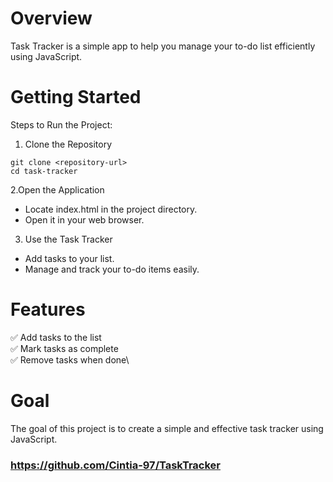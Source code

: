 # Overview
Task Tracker is a simple app to help you manage your to-do list efficiently using JavaScript.

# Getting Started
Steps to Run the Project:
1. Clone the Repository


```
git clone <repository-url>  
cd task-tracker
```

2.Open the Application
- Locate index.html in the project directory.
- Open it in your web browser.

3. Use the Task Tracker
- Add tasks to your list.
- Manage and track your to-do items easily.

# Features
✅ Add tasks to the list\
✅ Mark tasks as complete\
✅ Remove tasks when done\

# Goal
The goal of this project is to create a simple and effective task tracker using JavaScript.

### https://github.com/Cintia-97/TaskTracker
